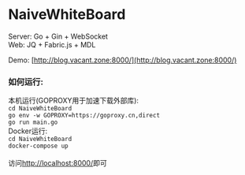 # NaiveWhiteBoard

Server: Go + Gin + WebSocket<br>
Web: JQ + Fabric.js + MDL

Demo: [http://blog.vacant.zone:8000/](http://blog.vacant.zone:8000/)

### **如何运行:**
本机运行(GOPROXY用于加速下载外部库):<br>
`cd NaiveWhiteBoard`<br>
`go env -w GOPROXY=https://goproxy.cn,direct`<br>
`go run main.go`<br>
Docker运行:<br>
`cd NaiveWhiteBoard`<br>
`docker-compose up`<br><br>
访问[http://localhost:8000/](http://localhost:8000/)即可

